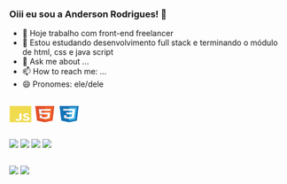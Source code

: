 ### Oiii eu sou a Anderson Rodrigues! 👋

- 🔭 Hoje trabalho com front-end freelancer
- 🌱 Estou estudando desenvolvimento full stack e terminando o módulo de html, css e java script
- 💬 Ask me about ...
- 📫 How to reach me: ...
- 😄 Pronomes: ele/dele
 
<div style="display: inline_block"><br>
  <img align="center" alt="And-Js" height="30" width="40" src="https://raw.githubusercontent.com/devicons/devicon/master/icons/javascript/javascript-plain.svg">
   <img align="center" alt="And-HTML" height="30" width="40" src="https://raw.githubusercontent.com/devicons/devicon/master/icons/html5/html5-original.svg">
  <img align="center" alt="And-CSS" height="30" width="40" src="https://raw.githubusercontent.com/devicons/devicon/master/icons/css3/css3-original.svg">
</div>

##

<div style="display: inline_block"> 
  <a href="https://instagram.com/anderson.rodrigues.gamer" target="_blank"><img src="https://img.shields.io/badge/-Instagram-%23E4405F?style=for-the-badge&logo=instagram&logoColor=white" target="_blank"></a>
  <a href = "https://mail.google.com/mail/u/0/#inbox"><img src="https://img.shields.io/badge/-Gmail-%23333?style=for-the-badge&logo=gmail&logoColor=white" target="_blank"></a>
  <a href="https://www.linkedin.com/in/anderson-rodrigues-055ba4226" target="_blank"><img src="https://img.shields.io/badge/-LinkedIn-%230077B5?style=for-the-badge&logo=linkedin&logoColor=white" target="_blank"></a> 
<a href="https://beacons.ai/andersonrodrigues" target="_blank"><img src="https://img.shields.io/badge/bio.link-000000%7D?style=for-the-badge&logo=biolink&logoColor=white" target="_blank"></a> 
 
</div>

  ##
<div>
<img src="https://github-readme-stats.vercel.app/api?username=AndersonRodrigues1&theme=blue-green"> 

<img src="https://github-readme-stats.vercel.app/api/top-langs/?username=AndersonRodrigues1&theme=blue-gree"> 
